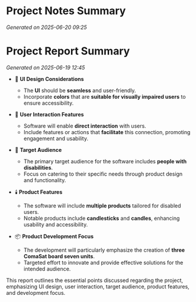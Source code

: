 # Project Notes Summary

*Generated on 2025-06-20 09:25*

# Project Report Summary

*Generated on 2025-06-19 12:45*

- 🎨 **UI Design Considerations**
  - The **UI** should be **seamless** and user-friendly.
  - Incorporate **colors** that are **suitable for visually impaired users** to ensure accessibility.

- 🧩 **User Interaction Features**
  - Software will enable **direct interaction** with users.
  - Include features or actions that **facilitate** this connection, promoting engagement and usability.

- 👥 **Target Audience**
  - The primary target audience for the software includes **people with disabilities**.
  - Focus on catering to their specific needs through product design and functionality.

- 🕯️ **Product Features**
  - The software will include **multiple products** tailored for disabled users.
  - Notable products include **candlesticks** and **candles**, enhancing usability and accessibility.

- 📦 **Product Development Focus**
  - The development will particularly emphasize the creation of **three ComaSat board seven units**.
  - Targeted effort to innovate and provide effective solutions for the intended audience.

This report outlines the essential points discussed regarding the project, emphasizing UI design, user interaction, target audience, product features, and development focus.